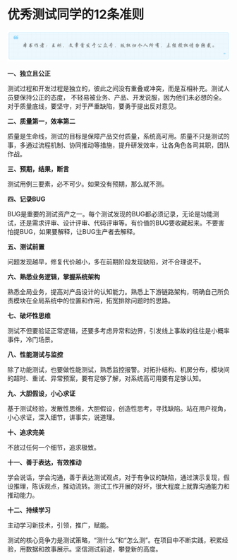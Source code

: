 # 优秀测试同学的12条准则
![](../wanggang.png)

**一、独立且公正**

测试过程和开发过程是独立的，彼此之间没有重叠或冲突，而是互相补充。测试人员要保持公正的态度， 不轻易被业务、产品、开发说服，因为他们未必想的全。对于质量底线，要坚守，对于严重缺陷，要勇于提出反对意见。

**二、质量第一，效率第二**

质量是生命线，测试的目标是保障产品交付质量，系统高可用。质量不只是测试的事，多通过流程机制、协同推动等措施，提升研发效率，让各角色各司其职，团队作战。

**三、预期，结果，断言**

测试用例三要素，必不可少。如果没有预期，那么就不测。

**四、记录BUG**

BUG是重要的测试资产之一。每个测试发现的BUG都必须记录，无论是功能测试，还是需求评审、设计评审、代码评审等。有价值的BUG要收藏起来。不要害怕提BUG，如果要解释，让BUG生产者去解释。

**五、测试前置**

问题发现越早，修复代价越小，多在前期阶段发现缺陷，对不合理说不。

**六、熟悉业务逻辑，掌握系统架构**

熟悉全局业务，提高对产品设计的认知能力。熟悉上下游链路架构，明确自己所负责模块在全局系统中的位置和作用，拓宽排除问题时的思路。

**七、破坏性思维**

测试不但要验证正常逻辑，还要多考虑异常和边界，引发线上事故的往往是小概率事件，冷门场景。

**八、性能测试与监控**

除了功能测试，也要做性能测试，熟悉监控报警。对拓扑结构、机房分布，模块间的超时、重试、异常预案，要有足够了解，对系统高可用要有足够认知。

**九、大胆假设，小心求证**

基于测试经验，发散性思维，大胆假设，创造性思考，寻找缺陷。站在用户视角，小心求证，深入细节，讲事实，说道理。

**十、追求完美**

不放过任何一个细节，追求极致。

**十一、善于表达，有效推动**

学会说话，学会沟通，善于表达测试观点，对于有争议的缺陷，通过演示复现，假设推理，陈诉观点，推动流转。测试工作开展的好坏，很大程度上就靠沟通能力和推动能力。

**十二、持续学习**

主动学习新技术，引领，推广，赋能。

测试的核心竞争力是测试策略，“测什么”和“怎么测”。在项目中不断实践，积累经验，用数据和故事展示。坚信测试前途，攀登新的高度。